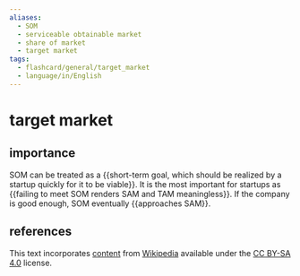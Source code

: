 ```yaml
---
aliases:
  - SOM
  - serviceable obtainable market
  - share of market
  - target market
tags:
  - flashcard/general/target_market
  - language/in/English
---
```


# target market

## importance

SOM can be treated as a {{short-term goal, which should be realized by a startup quickly for it to be viable}}. It is the most important for startups as {{failing to meet SOM renders SAM and TAM meaningless}}. If the company is good enough, SOM eventually {{approaches SAM}}. <!--SR:!2024-07-28,63,310!2024-07-28,62,310!2024-07-27,62,310-->

## references

This text incorporates [content](https://en.wikipedia.org/wiki/target_market) from [Wikipedia](Wikipedia.md) available under the [CC BY-SA 4.0](https://creativecommons.org/licenses/by-sa/4.0/) license.
